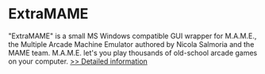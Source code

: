 # ExtraMAME
"ExtraMAME" is a small MS Windows compatible GUI wrapper for M.A.M.E., the Multiple Arcade Machine Emulator authored by Nicola Salmoria and the MAME team. M.A.M.E. let's you play thousands of old-school arcade games on your computer.
[>> Detailed information](https://secure.shareit.com/shareit/product.html?productid=300294388&affiliateid=200057808)